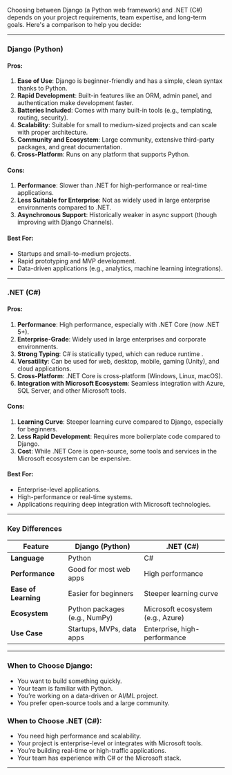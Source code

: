 Choosing between Django (a Python web framework) and .NET (C#) depends on your project requirements, team expertise, and long-term goals. Here's a comparison to help you decide:

---

### **Django (Python)**
#### **Pros:**
1. **Ease of Use**: Django is beginner-friendly and has a simple, clean syntax thanks to Python.
2. **Rapid Development**: Built-in features like an ORM, admin panel, and authentication make development faster.
3. **Batteries Included**: Comes with many built-in tools (e.g., templating, routing, security).
4. **Scalability**: Suitable for small to medium-sized projects and can scale with proper architecture.
5. **Community and Ecosystem**: Large community, extensive third-party packages, and great documentation.
6. **Cross-Platform**: Runs on any platform that supports Python.

#### **Cons:**
1. **Performance**: Slower than .NET for high-performance or real-time applications.
2. **Less Suitable for Enterprise**: Not as widely used in large enterprise environments compared to .NET.
3. **Asynchronous Support**: Historically weaker in async support (though improving with Django Channels).

#### **Best For:**
- Startups and small-to-medium projects.
- Rapid prototyping and MVP development.
- Data-driven applications (e.g., analytics, machine learning integrations).

---

### **.NET (C#)**
#### **Pros:**
1. **Performance**: High performance, especially with .NET Core (now .NET 5+).
2. **Enterprise-Grade**: Widely used in large enterprises and corporate environments.
3. **Strong Typing**: C# is statically typed, which can reduce runtime .
4. **Versatility**: Can be used for web, desktop, mobile, gaming (Unity), and cloud applications.
5. **Cross-Platform**: .NET Core is cross-platform (Windows, Linux, macOS).
6. **Integration with Microsoft Ecosystem**: Seamless integration with Azure, SQL Server, and other Microsoft tools.

#### **Cons:**
1. **Learning Curve**: Steeper learning curve compared to Django, especially for beginners.
2. **Less Rapid Development**: Requires more boilerplate code compared to Django.
3. **Cost**: While .NET Core is open-source, some tools and services in the Microsoft ecosystem can be expensive.

#### **Best For:**
- Enterprise-level applications.
- High-performance or real-time systems.
- Applications requiring deep integration with Microsoft technologies.

---

### **Key Differences**
| Feature                | Django (Python)               | .NET (C#)                     |
|------------------------|-------------------------------|-------------------------------|
| **Language**           | Python                        | C#                            |
| **Performance**        | Good for most web apps        | High performance              |
| **Ease of Learning**   | Easier for beginners          | Steeper learning curve        |
| **Ecosystem**          | Python packages (e.g., NumPy) | Microsoft ecosystem (e.g., Azure) |
| **Use Case**           | Startups, MVPs, data apps     | Enterprise, high-performance  |

---

### **When to Choose Django:**
- You want to build something quickly.
- Your team is familiar with Python.
- You’re working on a data-driven or AI/ML project.
- You prefer open-source tools and a large community.

### **When to Choose .NET (C#):**
- You need high performance and scalability.
- Your project is enterprise-level or integrates with Microsoft tools.
- You’re building real-time or high-traffic applications.
- Your team has experience with C# or the Microsoft stack.

---

